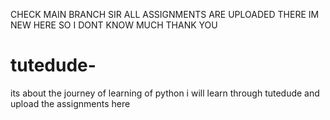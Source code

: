 CHECK MAIN BRANCH SIR ALL ASSIGNMENTS ARE UPLOADED THERE IM NEW HERE SO I DONT KNOW MUCH THANK YOU 

# tutedude-



its about the journey of learning of python i will learn through tutedude and upload the assignments here
